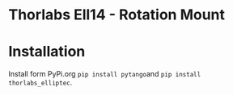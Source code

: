# Thorlabs Ell14 - Rotation Mount
# Installation
Install form PyPi.org `pip install pytango`and `pip install thorlabs_elliptec`.
